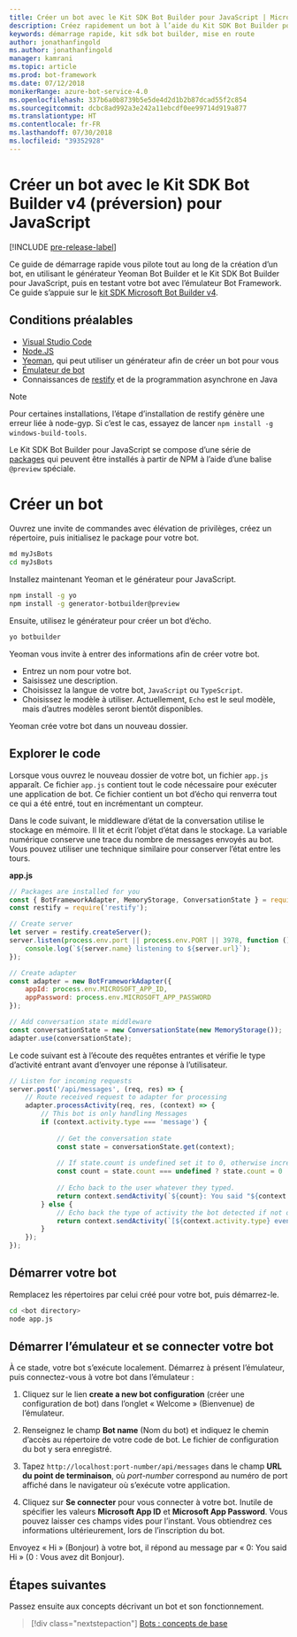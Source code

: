 ```yaml
---
title: Créer un bot avec le Kit SDK Bot Builder pour JavaScript | Microsoft Docs
description: Créez rapidement un bot à l’aide du Kit SDK Bot Builder pour JavaScript.
keywords: démarrage rapide, kit sdk bot builder, mise en route
author: jonathanfingold
ms.author: jonathanfingold
manager: kamrani
ms.topic: article
ms.prod: bot-framework
ms.date: 07/12/2018
monikerRange: azure-bot-service-4.0
ms.openlocfilehash: 337b6a0b8739b5e5de4d2d1b2b87dcad55f2c854
ms.sourcegitcommit: dcbc8ad992a3e242a11ebcdf0ee99714d919a877
ms.translationtype: HT
ms.contentlocale: fr-FR
ms.lasthandoff: 07/30/2018
ms.locfileid: "39352928"
---
```

# <a name="create-a-bot-with-the-bot-builder-sdk-v4-preview-for-javascript"></a>Créer un bot avec le Kit SDK Bot Builder v4 (préversion) pour JavaScript
[!INCLUDE [pre-release-label](../includes/pre-release-label.md)]

Ce guide de démarrage rapide vous pilote tout au long de la création d’un bot, en utilisant le générateur Yeoman Bot Builder et le Kit SDK Bot Builder pour JavaScript, puis en testant votre bot avec l’émulateur Bot Framework. Ce guide s’appuie sur le [kit SDK Microsoft Bot Builder v4](https://github.com/Microsoft/botbuilder-js).

## <a name="pre-requisites"></a>Conditions préalables
- [Visual Studio Code](https://www.visualstudio.com/downloads)
- [Node.JS](https://nodejs.org/en/)
- [Yeoman](http://yeoman.io/), qui peut utiliser un générateur afin de créer un bot pour vous
- [Émulateur de bot](https://github.com/Microsoft/BotFramework-Emulator)
- Connaissances de [restify](http://restify.com/) et de la programmation asynchrone en Java

> [!NOTE]
> Pour certaines installations, l’étape d’installation de restify génère une erreur liée à node-gyp.
> Si c’est le cas, essayez de lancer `npm install -g windows-build-tools`.


Le Kit SDK Bot Builder pour JavaScript se compose d’une série de [packages](https://github.com/Microsoft/botbuilder-js/tree/master/libraries) qui peuvent être installés à partir de NPM à l’aide d’une balise `@preview` spéciale.

# <a name="create-a-bot"></a>Créer un bot

Ouvrez une invite de commandes avec élévation de privilèges, créez un répertoire, puis initialisez le package pour votre bot.

```bash
md myJsBots
cd myJsBots
```

Installez maintenant Yeoman et le générateur pour JavaScript.

```bash
npm install -g yo
npm install -g generator-botbuilder@preview
```

Ensuite, utilisez le générateur pour créer un bot d’écho.

```bash
yo botbuilder
```

Yeoman vous invite à entrer des informations afin de créer votre bot.
-   Entrez un nom pour votre bot.
-   Saisissez une description.
-   Choisissez la langue de votre bot, `JavaScript` ou `TypeScript`.
-   Choisissez le modèle à utiliser. Actuellement, `Echo` est le seul modèle, mais d’autres modèles seront bientôt disponibles.

Yeoman crée votre bot dans un nouveau dossier.

## <a name="explore-code"></a>Explorer le code

Lorsque vous ouvrez le nouveau dossier de votre bot, un fichier `app.js` apparaît. Ce fichier `app.js` contient tout le code nécessaire pour exécuter une application de bot. Ce fichier contient un bot d’écho qui renverra tout ce qui a été entré, tout en incrémentant un compteur. 

Dans le code suivant, le middleware d’état de la conversation utilise le stockage en mémoire. Il lit et écrit l’objet d’état dans le stockage. La variable numérique conserve une trace du nombre de messages envoyés au bot. Vous pouvez utiliser une technique similaire pour conserver l’état entre les tours. 

**app.js**
```javascript
// Packages are installed for you
const { BotFrameworkAdapter, MemoryStorage, ConversationState } = require('botbuilder');
const restify = require('restify');

// Create server
let server = restify.createServer();
server.listen(process.env.port || process.env.PORT || 3978, function () {
    console.log(`${server.name} listening to ${server.url}`);
});

// Create adapter
const adapter = new BotFrameworkAdapter({ 
    appId: process.env.MICROSOFT_APP_ID, 
    appPassword: process.env.MICROSOFT_APP_PASSWORD 
});

// Add conversation state middleware
const conversationState = new ConversationState(new MemoryStorage());
adapter.use(conversationState);
```

Le code suivant est à l’écoute des requêtes entrantes et vérifie le type d’activité entrant avant d’envoyer une réponse à l’utilisateur.

```javascript
// Listen for incoming requests 
server.post('/api/messages', (req, res) => {
    // Route received request to adapter for processing
    adapter.processActivity(req, res, (context) => {
        // This bot is only handling Messages
        if (context.activity.type === 'message') {
        
            // Get the conversation state
            const state = conversationState.get(context);
            
            // If state.count is undefined set it to 0, otherwise increment it by 1
            const count = state.count === undefined ? state.count = 0 : ++state.count;
            
            // Echo back to the user whatever they typed.
            return context.sendActivity(`${count}: You said "${context.activity.text}"`);
        } else {
            // Echo back the type of activity the bot detected if not of type message
            return context.sendActivity(`[${context.activity.type} event detected]`);
        }
    });
});
```

## <a name="start-your-bot"></a>Démarrer votre bot

Remplacez les répertoires par celui créé pour votre bot, puis démarrez-le.

```bash
cd <bot directory>
node app.js
```

## <a name="start-the-emulator-and-connect-your-bot"></a>Démarrer l’émulateur et se connecter votre bot
À ce stade, votre bot s’exécute localement. Démarrez à présent l’émulateur, puis connectez-vous à votre bot dans l’émulateur :
1. Cliquez sur le lien **create a new bot configuration** (créer une configuration de bot) dans l’onglet « Welcome » (Bienvenue) de l’émulateur. 

2. Renseignez le champ **Bot name** (Nom du bot) et indiquez le chemin d’accès au répertoire de votre code de bot. Le fichier de configuration du bot y sera enregistré.

3. Tapez `http://localhost:port-number/api/messages` dans le champ **URL du point de terminaison**, où *port-number* correspond au numéro de port affiché dans le navigateur où s’exécute votre application.

4. Cliquez sur **Se connecter** pour vous connecter à votre bot. Inutile de spécifier les valeurs **Microsoft App ID** et **Microsoft App Password**. Vous pouvez laisser ces champs vides pour l’instant. Vous obtiendrez ces informations ultérieurement, lors de l’inscription du bot.

Envoyez « Hi » (Bonjour) à votre bot, il répond au message par « 0: You said Hi » (0 : Vous avez dit Bonjour).

## <a name="next-steps"></a>Étapes suivantes

Passez ensuite aux concepts décrivant un bot et son fonctionnement.

> [!div class="nextstepaction"]
> [Bots : concepts de base](../v4sdk/bot-builder-basics.md)
